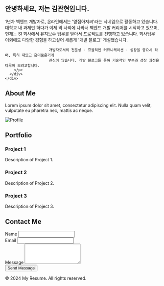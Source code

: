 <!DOCTYPE html>
<html lang="en">
<head>
    <meta charset="UTF-8">
    <meta name="viewport" content="width=device-width, initial-scale=1.0">
    <title>My Resume</title>
    <link href="https://cdn.jsdelivr.net/npm/tailwindcss@3.4.1/dist/tailwind.min.css" rel="stylesheet">
</head>
<body class="bg-gray-100">

  <!-- Hero Section -->
  <section class="bg-gray-900 text-white py-20">
    <div class="container mx-auto px-4">
      <div class="text-center">
        <h1 class="text-4xl font-bold">안녕하세요, 저는 김관현입니다.</h1>
        <p class="mt-4">1년차 백엔드 개발자로, 온라인에서는 '옆집아저씨'라는 닉네임으로 활동하고 있습니다.
                        대학교 내 과제만 하다가 이제 막 사회에 나와서 백엔드 개발 커리어를 시작하고 있으며, 
                        현재는 SI 회사에서 유지보수 업무를 받아서 프로젝트를 진행하고 있습니다. 회사업무 이외에도
                        다양한 경험을 하고싶어 새롭게 '개발 블로그' 개설했습니다. 

                        개발자로서의 전문성 · 효율적인 커뮤니케이션 · 성장을 중요시 하며, 특히 재밌고 흥미로운거에 
                        관심이 많습니다. 개발 블로그를 통해 기술적인 부분과 성장 과정을 다루어 보려고합니다. 
        </p>
      </div>
    </div>
  </section>

  <!-- About Section -->
  <section class="py-16">
    <div class="container mx-auto px-4">
      <div class="flex justify-between items-center">
        <div class="w-1/2">
          <h2 class="text-3xl font-bold">About Me</h2>
          <p class="mt-4">Lorem ipsum dolor sit amet, consectetur adipiscing elit. Nulla quam velit, vulputate eu pharetra nec, mattis ac neque.</p>
        </div>
        <div class="w-1/2">
          <img src="profile.jpg" alt="Profile" class="rounded-full shadow-lg">
        </div>
      </div>
    </div>
  </section>

  <!-- Portfolio Section -->
  <section class="py-16 bg-gray-200">
    <div class="container mx-auto px-4">
      <h2 class="text-3xl font-bold text-center">Portfolio</h2>
      <div class="grid grid-cols-3 gap-8 mt-8">
        <div class="bg-white p-6 rounded-lg shadow-md">
          <h3 class="text-xl font-bold">Project 1</h3>
          <p class="mt-2">Description of Project 1.</p>
        </div>
        <div class="bg-white p-6 rounded-lg shadow-md">
          <h3 class="text-xl font-bold">Project 2</h3>
          <p class="mt-2">Description of Project 2.</p>
        </div>
        <div class="bg-white p-6 rounded-lg shadow-md">
          <h3 class="text-xl font-bold">Project 3</h3>
          <p class="mt-2">Description of Project 3.</p>
        </div>
      </div>
    </div>
  </section>

  <!-- Contact Section -->
  <section class="py-16">
    <div class="container mx-auto px-4">
      <h2 class="text-3xl font-bold text-center">Contact Me</h2>
      <form class="mt-8 max-w-md mx-auto">
        <div class="flex flex-wrap mb-4 -mx-2">
          <div class="w-full px-2 mb-4">
            <label for="name" class="block mb-2">Name</label>
            <input type="text" id="name" name="name" class="w-full border-gray-300 rounded-md px-3 py-2 focus:outline-none focus:border-blue-500">
          </div>
          <div class="w-full px-2 mb-4">
            <label for="email" class="block mb-2">Email</label>
            <input type="email" id="email" name="email" class="w-full border-gray-300 rounded-md px-3 py-2 focus:outline-none focus:border-blue-500">
          </div>
          <div class="w-full px-2 mb-4">
            <label for="message" class="block mb-2">Message</label>
            <textarea id="message" name="message" rows="4" class="w-full border-gray-300 rounded-md px-3 py-2 focus:outline-none focus:border-blue-500"></textarea>
          </div>
          <div class="w-full px-2">
            <button type="submit" class="bg-blue-500 text-white py-2 px-4 rounded-md hover:bg-blue-700 focus:outline-none">Send Message</button>
          </div>
        </div>
      </form>
    </div>
  </section>

  <!-- Footer -->
  <footer class="bg-gray-800 text-white py-4">
    <div class="container mx-auto text-center">
      &copy; 2024 My Resume. All rights reserved.
    </div>
  </footer>

</body>
</html>